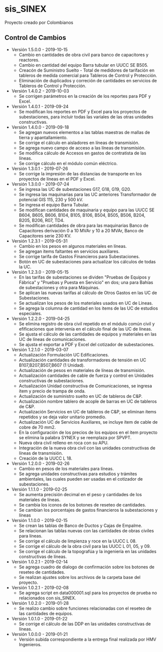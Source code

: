 # sis_SINEX
Proyecto creado por Colombianos

## Control de Cambios
* Versión 1.5.0.0 - 2019-10-15
  * Cambio en cantidades de obra civil para banco de capacitores y reactores.
  * Cambio en cantidad del equipo Barra tubular en UUCC SE B505.
  * Creacón de Suministro Suelto - Total de medidores de tarifación en tableros de medida comercial para Tableros de Control y Protección.
  * Eliminación de duplicados y correción de cantidades en servicios de Tableros de Control y Protección.
* Versión 1.4.0.2 - 2019-10-03
  * Se corrigen parámetros en la creación de los reportes para PDF y Excel.
* Versión 1.4.0.1 - 2019-09-24
  * Se modifican los reportes en PDF y Excel para los proyectos de subestaciones, para incluir todas las variales de las otras unidades constructivas.
* Versión 1.4.0.0 - 2019-09-18
  * Se agregan nuevos elementos a las tablas maestras de mallas de tierra y apantallamiento.
  * Se corrige el cálculo en aisladores en líneas de transmisión.
  * Se agrega nuevo campo de acceso a las líneas de transmisión.
  * Se modifica cálculo de Accesos en gastos de contratista de las líneas.
  * Se corrige cálculo en el módulo común eléctrico.
* Versión 1.3.0.1 - 2019-07-26
  * Se corrige la impresión de las distancias de transporte en los proyectos de líneas en el PDF y Excel.
* Versión 1.3.0.0 - 2019-07-24
  * Se ingresa las UC de subestaciones G17, G18, G19, G20.
  * Se ingresa las maquinarias para las UC anteriores Transformador de potencial GIS 115, 230 y 500 kV.
  * Se ingresa el equipo Barra Tubular.
  * Se modifican cantidades de maquinaria y equipo para las UUCC SE B604, B605, B606, B104, B105, B106, B504, B505, B506, B204, B205, B206, R07, TD4.
  * Se modifican cantidades de obra para las maquinarias Banco de Capacitores derivación 0 a 10 MVAr y 10 a 20 MVAr, Banco de Capacitores serie 230 KV.
* Versión 1.2.3.1 - 2019-05-31
  * Cambio en los pesos en algunos materiales en líneas.
  * Se agregan items faltantes en servicios auxiliares.
  * Se corrige tarifa de Gastos Financieros para Subestaciones.
  * Botón en UC de subestaciones para actualizar los cálculos de todas la UC.
* Versión 1.2.3.0 - 2019-05-15
  * En las tarifas de subestaciones se dividen "Pruebas de Equipos y Fábrica" y "Pruebas y Puesta en Servicio" en dos; una para Bahías de subestaciones y otra para Máquinas.
  * Se aplican las nuevas tarifas al cálculo de Otros Gastos en las UC de Subestaciones.
  * Se actualizan los pesos de los materiales usados en UC de Líneas.
  * Se agrega la columna de cantidad en los items de las UC de estudios especiales.
* Versión 1.2.2.0 - 2019-04-25
  * Se elimina registro de obra civil repetido en el módulo común civil y efificaciones que intervenía en el cálculo final de las UC de líneas.
  * Se ajusta el cálculo de las cantidades de equipos y materiales en las UC de líneas de comunicaciones.
  * Se ajusta el exportar a PDF y Excel del cotizador de subestaciones.	
* Versión 1.2.1.0 - 2019-03-07
  * Actualización Formulación UC Edificaciones.
  * Actualización cantidades de transformadores de tensión en UC B107,B207,B507,B607 (1 Unidad).
  * Actualización de pesos en materiales de líneas de transmisión.
  * Actualización cantidades de cable de fuerza y control en Unidades constructivas de subestaciones.
  * Actualización Unidad constructiva de Comunicaciones, se ingresa ítem y precio de trampa de onda.
  * Actualización de suministro suelto en UC de tableros de C&P.
  * Actualización nombre tablero de acople de barras en UC de tableros de C&P.
  * Actualización Servicios en UC de tableros de C&P, se eliminan ítems repetidos y se deja valor unitario promedio.
  * Actualización UC de Servicios Auxiliares, se incluye ítem de cable de cobre de 70 mm2.
  * En la configuración de los precios de los equipos en el ítem proyecto se elimina la palabra SYNEX y se reemplaza por SPVPT.
  * Nueva obra civil relleno en roca con su APU.
  * Integración de la nueva obra civil con las unidades constructivas de líneas de transmisión.
  * Creación de la UUCC L 18.
* Versión 1.2.0.0 - 2019-02-26
  * Cambio en pesos de los materiales para líneas.
  * Se agrega unidades constructivas para estudios y trámites ambientales, las cuales pueden ser usadas en el cotizador de subestaciones.
* Versión 1.1.1.0 - 2019-02-25
  * Se aumenta precisión decimal en el peso y cantidades de los materiales de líneas.
  * Se cambia los iconos de los botones de reseteo de cantidades.
  * Se cambian los porcentajes de gastos financieros la subestaciones y líneas
* Versión 1.1.0.0 - 2019-02-15
  * Se crean las tablas de Banco de Ductos y Cajas de Empalme.
  * Se relacionan las tablas nuevas con las cantidades de obras civiles para líneas.
  * Se corrige el cálculo de limpienza y roce en la UUCC L 08.
  * Se corrige el cálculo de la obra civil para las UUCC L 01, 05, y 09.
  * Se corrige el cálculo de la topografúa y la ingeniería en las unidades constructivas de líneas.
* Versión 1.0.2.1 - 2019-02-14
  * Se agrega cuadro de dialogo de confirmación sobre los botones de reseteo de cantidades.
  * Se realizan ajustes sobre los archivos de la carpeta base del proyecto.
* Versión 1.0.2.1 - 2019-02-08
  * Se agrega script en data000001.sql para los proyectos de prueba no relacionados con sis_SINEX.  
* Versión 1.0.2.0 - 2019-01-28
  * Se realizo cambio sobre funciones relacionadas con el reseteo de las cantidades de equipos.
* Versión 1.0.1.0 - 2019-01-22
  * Se corrige el cálculo de las DDP en las unidades constructivas de líneas.
* Versión 1.0.0.0 - 2019-01-21
  * Versión subida correspondiente a la entrega final realizada por HMV Ingenieros.
